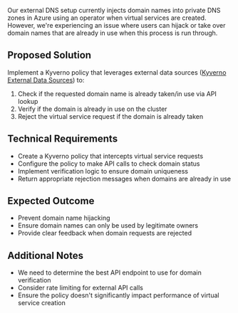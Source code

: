 Our external DNS setup currently injects domain names into private DNS zones in Azure using an operator when virtual services are created. However, we're experiencing an issue where users can hijack or take over domain names that are already in use when this process is run through.

## Proposed Solution

Implement a Kyverno policy that leverages external data sources ([Kyverno External Data Sources](https://kyverno.io/docs/writing-policies/external-data-sources/)) to:

1. Check if the requested domain name is already taken/in use via API lookup 
2. Verify if the domain is already in use on the cluster
3. Reject the virtual service request if the domain is already taken

## Technical Requirements

- Create a Kyverno policy that intercepts virtual service requests
- Configure the policy to make API calls to check domain status
- Implement verification logic to ensure domain uniqueness
- Return appropriate rejection messages when domains are already in use

## Expected Outcome

- Prevent domain name hijacking
- Ensure domain names can only be used by legitimate owners
- Provide clear feedback when domain requests are rejected

## Additional Notes

- We need to determine the best API endpoint to use for domain verification
- Consider rate limiting for external API calls
- Ensure the policy doesn't significantly impact performance of virtual service creation
